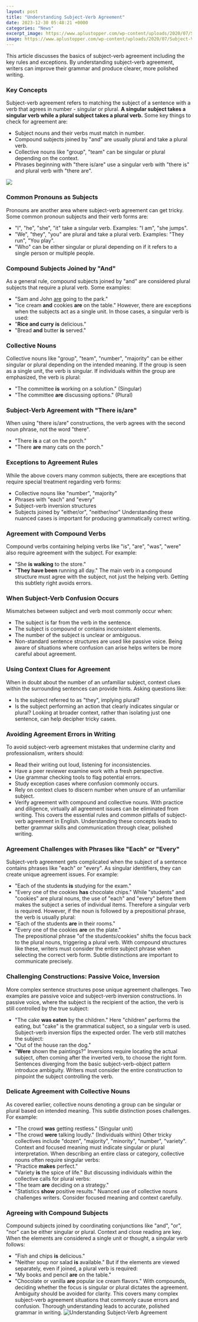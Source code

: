 ```yaml
---
layout: post
title: "Understanding Subject-Verb Agreement"
date: 2023-12-30 05:48:21 +0000
categories: "News"
excerpt_image: https://www.aplustopper.com/wp-content/uploads/2020/07/Subject-Verb-Agreement-Examples.png
image: https://www.aplustopper.com/wp-content/uploads/2020/07/Subject-Verb-Agreement-Examples.png
---
```


This article discusses the basics of subject-verb agreement including the key rules and exceptions. By understanding subject-verb agreement, writers can improve their grammar and produce clearer, more polished writing.
### Key Concepts
Subject-verb agreement refers to matching the subject of a sentence with a verb that agrees in number - singular or plural. **A singular subject takes a singular verb while a plural subject takes a plural verb.** Some key things to check for agreement are:
- Subject nouns and their verbs must match in number.
- Compound subjects joined by "and" are usually plural and take a plural verb.
- Collective nouns like "group", "team" can be singular or plural depending on the context.
- Phrases beginning with "there is/are" use a singular verb with "there is" and plural verb with "there are".

![](https://www.eslbuzz.com/wp-content/uploads/2017/10/2c0217378f461010299feaea8963c6b0-kids-education-teaching-subject-verb-agreement.jpg)
### Common Pronouns as Subjects
Pronouns are another area where subject-verb agreement can get tricky. Some common pronoun subjects and their verb forms are:
- "I", "he", "she", "it" take a singular verb. Examples: "I am", "she jumps".  
- "We", "they", "you" are plural and take a plural verb. Examples: "They run", "You play".
- "Who" can be either singular or plural depending on if it refers to a single person or multiple people.
### Compound Subjects Joined by "And" 
As a general rule, compound subjects joined by "and" are considered plural subjects that require a plural verb. Some examples:
- "Sam and John [are](https://store.fi.io.vn/white-frenchie-french-bulldog-starry-night-van-gogh-colorful-2) going to the park."  
- "Ice cream **and** cookies **are** on the table."
However, there are exceptions when the subjects act as a single unit. In those cases, a singular verb is used:
- "**Rice and curry** **is** delicious."
- "Bread **and** butter **is** served."
### Collective Nouns 
Collective nouns like "group", "team", "number", "majority" can be either singular or plural depending on the intended meaning. If the group is seen as a single unit, the verb is singular. If individuals within the group are emphasized, the verb is plural:
- "The committee **is** working on a solution." (Singular)
- "The committee **are** discussing options." (Plural)
### Subject-Verb Agreement with "There is/are"
When using "there is/are" constructions, the verb agrees with the second noun phrase, not the word "there".
- "There **is** a cat on the porch."  
- "There **are** many cats on the porch."
### Exceptions to Agreement Rules
While the above covers many common subjects, there are exceptions that require special treatment regarding verb forms:
- Collective nouns like "number", "majority"
- Phrases with "each" and "every" 
- Subject-verb inversion structures
- Subjects joined by "either/or", "neither/nor"
Understanding these nuanced cases is important for producing grammatically correct writing.
### Agreement with Compound Verbs
Compound verbs containing helping verbs like "is", "are", "was", "were" also require agreement with the subject. For example:
- "She **is walking** to the store."
- "**They have been** running all day."
The main verb in a compound structure must agree with the subject, not just the helping verb. Getting this subtlety right avoids errors.
### When Subject-Verb Confusion Occurs
Mismatches between subject and verb most commonly occur when:
- The subject is far from the verb in the sentence.
- The subject is compound or contains inconsistent elements.  
- The number of the subject is unclear or ambiguous.
- Non-standard sentence structures are used like passive voice.
Being aware of situations where confusion can arise helps writers be more careful about agreement.
### Using Context Clues for Agreement
When in doubt about the number of an unfamiliar subject, context clues within the surrounding sentences can provide hints. Asking questions like:
- Is the subject referred to as "they", implying plural?  
- Is the subject performing an action that clearly indicates singular or plural?
Looking at broader context, rather than isolating just one sentence, can help decipher tricky cases.
### Avoiding Agreement Errors in Writing
To avoid subject-verb agreement mistakes that undermine clarity and professionalism, writers should:
- Read their writing out loud, listening for inconsistencies.
- Have a peer reviewer examine work with a fresh perspective.  
- Use grammar checking tools to flag potential errors.
- Study exception cases where confusion commonly occurs.
- Rely on context clues to discern number when unsure of an unfamiliar subject.
- Verify agreement with compound and collective nouns.
With practice and diligence, virtually all agreement issues can be eliminated from writing.
This covers the essential rules and common pitfalls of subject-verb agreement in English. Understanding these concepts leads to better grammar skills and communication through clear, polished writing.
### Agreement Challenges with Phrases like "Each" or "Every" 
Subject-verb agreement gets complicated when the subject of a sentence contains phrases like "each" or "every". As singular identifiers, they can create unique agreement issues.
For example:
- "Each of the students **is** studying for the exam."  
- "Every one of the cookies **has** chocolate chips."
While "students" and "cookies" are plural nouns, the use of "each" and "every" before them makes the subject a series of individual items. Therefore a singular verb is required.
However, if the noun is followed by a prepositional phrase, the verb is usually plural:
- "Each of the students **are** in their rooms."
- "Every one of the cookies **are** on the plate."  
The prepositional phrase "of the students/cookies" shifts the focus back to the plural nouns, triggering a plural verb.
With compound structures like these, writers must consider the entire subject phrase when selecting the correct verb form. Subtle distinctions are important to communicate precisely.
### Challenging Constructions: Passive Voice, Inversion  
More complex sentence structures pose unique agreement challenges. Two examples are passive voice and subject-verb inversion constructions.
In passive voice, where the subject is the recipient of the action, the verb is still controlled by the true subject:
- "The cake **was eaten** by the children." 
Here "children" performs the eating, but "cake" is the grammatical subject, so a singular verb is used. 
Subject-verb inversion flips the expected order. The verb still matches the subject:
- "Out of the house ran the dog."
- "**Were** shown the paintings?" 
Inversions require locating the actual subject, often coming after the inverted verb, to choose the right form. 
Sentences diverging from the basic subject-verb-object pattern introduce ambiguity. Writers must consider the entire construction to pinpoint the subject controlling the verb.
### Delicate Agreement with Collective Nouns 
As covered earlier, collective nouns denoting a group can be singular or plural based on intended meaning. This subtle distinction poses challenges.
For example:
- "The crowd **was** getting restless." (Singular unit)
- "The crowd **were** talking loudly." (Individuals within)
Other tricky collectives include "dozen", "majority", "minority", "number", "variety".
Context and focused meaning must indicate singular or plural interpretation.
When describing an entire class or category, collective nouns often require singular verbs:
- "Practice **makes** perfect."
- "Variety **is** the spice of life."
But discussing individuals within the collective calls for plural verbs: 
- "The team **are** deciding on a strategy."
- "Statistics **show** positive results."
Nuanced use of collective nouns challenges writers. Consider focused meaning and context carefully.
### Agreeing with Compound Subjects
Compound subjects joined by coordinating conjunctions like "and", "or", "nor" can be either singular or plural. Context and close reading are key.
When the elements are considered a single unit or thought, a singular verb follows:
- "Fish and chips **is** delicious."
- "Neither soup nor salad **is** available."
But if the elements are viewed separately, even if joined, a plural verb is required: 
- "My books and pencil **are** on the table."
- "Chocolate or vanilla **are** popular ice cream flavors."
With compounds, deciding whether the focus is singular or plural dictates the agreement. Ambiguity should be avoided for clarity.
This covers many complex subject-verb agreement situations that commonly cause errors and confusion. Thorough understanding leads to accurate, polished grammar in writing.
![Understanding Subject-Verb Agreement](https://www.aplustopper.com/wp-content/uploads/2020/07/Subject-Verb-Agreement-Examples.png)